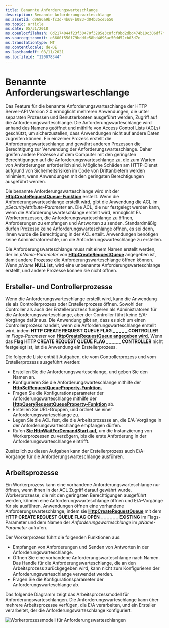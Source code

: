 ```yaml
---
title: Benannte Anforderungswarteschlange
description: Benannte Anforderungswarteschlange
ms.assetid: d0686a9b-fc3d-4b69-b083-d04b35ce5b50
ms.topic: article
ms.date: 05/31/2018
ms.openlocfilehash: 0d2174044f23f30470f3285e3c8fcf9bd2dbd474b10c306df7f2fbb215b992eb
ms.sourcegitcommit: e6600f550f79bddfe58bd4696ac50dd52cb03d7e
ms.translationtype: MT
ms.contentlocale: de-DE
ms.lasthandoff: 08/11/2021
ms.locfileid: "120078344"
---
```

# <a name="named-request-queue"></a>Benannte Anforderungswarteschlange

Das Feature für die benannte Anforderungswarteschlange der HTTP Server-API Version 2.0 ermöglicht mehreren Anwendungen, die unter separaten Prozessen und Benutzerkonten ausgeführt werden, Zugriff auf die Anforderungswarteschlange. Die Anforderungswarteschlange wird anhand des Namens geöffnet und mithilfe von Access Control Lists (ACLs) geschützt, um sicherzustellen, dass Anwendungen nicht auf andere Daten zugreifen können. Ein einzelner Prozess erstellt die Anforderungswarteschlange und gewährt anderen Prozessen die Berechtigung zur Verwendung der Anforderungswarteschlange. Daher greifen andere Prozesse auf dem Computer mit den geringsten Berechtigungen auf die Anforderungswarteschlange zu, die zum Warten von Anforderungen erforderlich sind. Mögliche Schäden am HTTP-Dienst aufgrund von Sicherheitsrisiken im Code von Drittanbietern werden minimiert, wenn Anwendungen mit den geringsten Berechtigungen ausgeführt werden.

Die benannte Anforderungswarteschlange wird mit der [**HttpCreateRequestQueue-Funktion**](/windows/desktop/api/Http/nf-http-httpcreaterequestqueue) erstellt. Wenn die Anforderungswarteschlange erstellt wird, gibt die Anwendung die ACL im *pSecurityAttribute-Parameter* an. Die ACL, die nur festgelegt werden kann, wenn die Anforderungswarteschlange erstellt wird, ermöglicht Es Workerprozessen, die Anforderungswarteschlange zu öffnen, Anforderungen zu empfangen und Antworten zu senden. Standardmäßig dürfen Prozesse keine Anforderungswarteschlange öffnen, es sei denn, ihnen wurde die Berechtigung in der ACL erteilt. Anwendungen benötigen keine Administratorrechte, um die Anforderungswarteschlange zu erstellen.

Die Anforderungswarteschlange muss mit einem Namen erstellt werden, der im *pName-Parameter* von [**HttpCreateRequestQueue**](/windows/desktop/api/Http/nf-http-httpcreaterequestqueue) angegeben ist, damit andere Prozesse die Anforderungswarteschlange öffnen können. Wenn *pName* **NULL ist,** wird eine unbenannte Anforderungswarteschlange erstellt, und andere Prozesse können sie nicht öffnen.

## <a name="creator-and-controller-processes"></a>Ersteller- und Controllerprozesse

Wenn die Anforderungswarteschlange erstellt wird, kann die Anwendung sie als Controllerprozess oder Erstellerprozess öffnen. Sowohl der Controller als auch der Erstellerprozess fungieren als Administratoren für die Anforderungswarteschlange, aber der Controller führt keine E/A-Vorgänge dafür aus. Die Anwendung gibt an, dass es sich um einen Controllerprozess handelt, wenn die Anforderungswarteschlange erstellt wird, indem **HTTP CREATE REQUEST QUEUE FLAG \_ \_ \_ \_ \_ CONTROLLER** im *Flags-Parameter* von [**HttpCreateRequestQueue angegeben wird.**](/windows/desktop/api/Http/nf-http-httpcreaterequestqueue) Wenn das **Flag HTTP CREATE REQUEST QUEUE FLAG \_ \_ \_ \_ \_ CONTROLLER** nicht festgelegt ist, ist die Anwendung ein Erstellerprozess.

Die folgende Liste enthält Aufgaben, die vom Controllerprozess und vom Erstellerprozess ausgeführt werden:

-   Erstellen Sie die Anforderungswarteschlange, und geben Sie den Namen an.
-   Konfigurieren Sie die Anforderungswarteschlange mithilfe der [**HttpSetRequestQueueProperty-Funktion.**](/windows/desktop/api/Http/nf-http-httpsetrequestqueueproperty)
-   Fragen Sie die Konfigurationsparameter der Anforderungswarteschlange mithilfe der [**HttpQueryRequestQueueProperty-Funktion**](/windows/desktop/api/Http/nf-http-httpqueryrequestqueueproperty) ab.
-   Erstellen Sie URL-Gruppen, und ordnet sie einer Anforderungswarteschlange zu.
-   Legen Sie die ACL fest, die die Arbeitsprozesse an, die E/A-Vorgänge in der Anforderungswarteschlange empfangen dürfen.
-   Rufen [**Sie HttpWaitForDemandStart auf,**](/windows/desktop/api/Http/nf-http-httpwaitfordemandstart) um die Instanziierung von Workerprozessen zu verzögern, bis die erste Anforderung in der Anforderungswarteschlange eintrifft.

Zusätzlich zu diesen Aufgaben kann der Erstellerprozess auch E/A-Vorgänge für die Anforderungswarteschlange ausführen.

## <a name="worker-processes"></a>Arbeitsprozesse

Ein Workerprozess kann eine vorhandene Anforderungswarteschlange nur öffnen, wenn ihnen in der ACL Zugriff darauf gewährt wurde. Workerprozesse, die mit den geringsten Berechtigungen ausgeführt werden, können eine Anforderungswarteschlange öffnen und E/A-Vorgänge für sie ausführen. Anwendungen öffnen eine vorhandene Anforderungswarteschlange, indem sie [**HttpCreateRequestQueue**](/windows/desktop/api/Http/nf-http-httpcreaterequestqueue) mit dem **HTTP CREATE REQUEST QUEUE FLAG OPEN \_ \_ \_ \_ \_ \_ EXISTING** im Flags-Parameter und dem Namen der *Anforderungswarteschlange* im *pName-Parameter* aufrufen.

Der Workerprozess führt die folgenden Funktionen aus:

-   Empfangen von Anforderungen und Senden von Antworten in der Anforderungswarteschlange.
-   Öffnen Sie eine vorhandene Anforderungswarteschlange nach Namen. Das Handle für die Anforderungswarteschlange, die an den Arbeitsprozess zurückgegeben wird, kann nicht zum Konfigurieren der Anforderungswarteschlange verwendet werden.
-   Fragen Sie die Konfigurationsparameter der Anforderungswarteschlange ab.

Das folgende Diagramm zeigt das Arbeitsprozessmodell für Anforderungswarteschlangen. Die Anforderungswarteschlange kann über mehrere Arbeitsprozesse verfügen, die E/A verarbeiten, und ein Ersteller verarbeitet, der die Anforderungswarteschlange konfiguriert.

![Workerprozessmodell für Anforderungswarteschlangen](images/namedrequestqueue.png)

 

 




